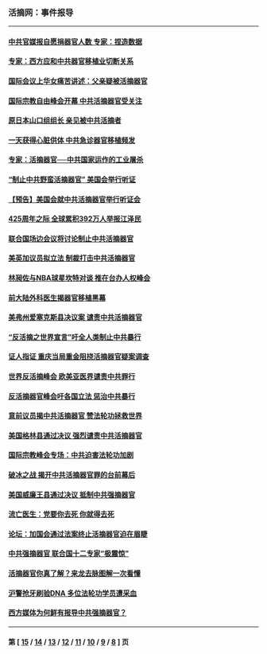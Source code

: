 ### 活摘网：事件报导
---
#### [中共官媒报自愿捐器官人数 专家：捏造数据](../../pages/nf5877/n13814130.md?09110430) 
#### [专家：西方应和中共器官移植业切断关系](../../pages/nf5877/n13772828.md?09110430) 
#### [国际会议上华女痛苦讲述：父亲疑被活摘器官](../../pages/nf5877/n13771583.md?09110430) 
#### [国际宗教自由峰会开幕 中共活摘器官受关注](../../pages/nf5877/n13769995.md?09110430) 
#### [原日本山口组组长 亲见被中共活摘者](../../pages/nf5877/n13767360.md?09110430) 
#### [一天获得心脏供体 中共急诊器官移植频发](../../pages/nf5877/n13764689.md?09110430) 
#### [专家：活摘器官──中共国家运作的工业屠杀](../../pages/nf5877/n13761178.md?09110430) 
#### [“制止中共野蛮活摘器官” 美国会举行听证](../../pages/nf5877/n13735831.md?09110430) 
#### [【预告】美国会就中共活摘器官举行听证会](../../pages/nf5877/n13732843.md?09110430) 
#### [425周年之际 全球累积392万人举报江泽民](../../pages/nf5877/n13719232.md?09110430) 
#### [联合国场边会议将讨论制止中共活摘器官](../../pages/nf5877/n13656361.md?09110430) 
#### [美英加议员拟立法 制裁打击中共活摘器官](../../pages/nf5877/n13430251.md?09110430) 
#### [林昶佐与NBA球星坎特对谈 推在台办人权峰会](../../pages/nf5877/n13414467.md?09110430) 
#### [前大陆外科医生揭器官移植黑幕](../../pages/nf5877/n13401416.md?09110430) 
#### [美弗州爱塞克斯县决议案 谴责中共活摘器官](../../pages/nf5877/n13320919.md?09110430) 
#### [“反活摘之世界宣言”吁全人类制止中共暴行](../../pages/nf5877/n13259730.md?09110430) 
#### [证人指证 重庆当局重金阻挠活摘器官疑案调查](../../pages/nf5877/n13259127.md?09110430) 
#### [世界反活摘峰会 欧美亚医界谴责中共罪行](../../pages/nf5877/n13253550.md?09110430) 
#### [反活摘器官峰会吁各国立法 惩治中共暴行](../../pages/nf5877/n13245052.md?09110430) 
#### [意前议员揭中共活摘器官 赞法轮功拯救世界](../../pages/nf5877/n13203445.md?09110430) 
#### [美国格林县通过决议 强烈谴责中共活摘器官](../../pages/nf5877/n13119367.md?09110430) 
#### [国际宗教峰会专场：中共迫害法轮功加剧](../../pages/nf5877/n13088279.md?09110430) 
#### [破冰之战 揭开中共活摘器官罪的台前幕后](../../pages/nf5877/n13082457.md?09110430) 
#### [美国威廉王县通过决议 抵制中共强摘器官](../../pages/nf5877/n13056521.md?09110430) 
#### [流亡医生：党要你去死 你就得去死](../../pages/nf5877/n13052835.md?09110430) 
#### [论坛：加国会通过法案终止活摘器官迫在眉睫](../../pages/nf5877/n13029839.md?09110430) 
#### [中共强摘器官 联合国十二专家“极震惊”](../../pages/nf5877/n13024313.md?09110430) 
#### [活摘器官你真了解？来龙去脉图解一次看懂](../../pages/nf5877/n13013820.md?09110430) 
#### [沪警抢牙刷验DNA 多位法轮功学员遭采血](../../pages/nf5877/n12969218.md?09110430) 
#### [西方媒体为何鲜有报导中共强摘器官？](../../pages/nf5877/n12932034.md?09110430) 

---
#### 第 [ [15](./15.md?09110430) / [14](./14.md?09110430) / [13](./13.md?09110430) / [12](./12.md?09110430) / [11](./11.md?09110430) / [10](./10.md?09110430) / [9](./9.md?09110430) / [8](./8.md?09110430) ] 页
